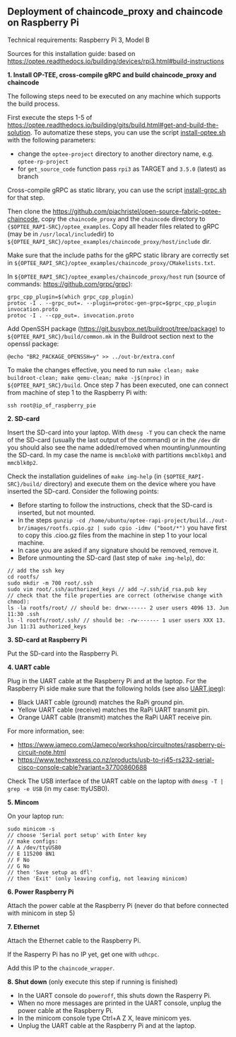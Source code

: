 ## Deployment of chaincode_proxy and chaincode on Raspberry Pi

Technical requirements:
Raspberry Pi 3, Model B

Sources for this installation guide:
based on https://optee.readthedocs.io/building/devices/rpi3.html#build-instructions

**1. Install OP-TEE, cross-compile gRPC and build chaincode_proxy and chaincode**

The following steps need to be executed on any machine which supports the build process.

First execute the steps 1-5 of https://optee.readthedocs.io/building/gits/build.html#get-and-build-the-solution. 
To automatize these steps, you can use the script [install-optee.sh](https://github.com/piachristel/open-source-fabric-optee-chaincode/blob/master/documentation/install-optee.sh) with the following parameters:
* change the `optee-project` directory to another directory name, e.g. `optee-rp-project`
* for `get_source_code` function pass `rpi3` as TARGET and `3.5.0` (latest) as branch


Cross-compile gRPC as static library, you can use the script [install-grpc.sh](https://github.com/piachristel/open-source-fabric-optee-chaincode/blob/master/documentation/install-grpc.sh) for that step.


Then clone the https://github.com/piachristel/open-source-fabric-optee-chaincode, copy the `chaincode_proxy` and the `chaincode` directory to `{$OPTEE_RAPI-SRC}/optee_examples`.
Copy all header files related to gRPC (may be in `/usr/local/include`dir) to `${OPTEE_RAPI_SRC}/optee_examples/chaincode_proxy/host/include` dir.

Make sure that the include paths for the gRPC static library are correctly set in `${OPTEE_RAPI_SRC}/optee_examples/chaincode_proxy/CMakelists.txt`.

In `${OPTEE_RAPI_SRC}/optee_examples/chaincode_proxy/host` run (source of commands: https://github.com/grpc/grpc): 
```
grpc_cpp_plugin=$(which grpc_cpp_plugin)
protoc -I . --grpc_out=. --plugin=protoc-gen-grpc=$grpc_cpp_plugin invocation.proto
protoc -I . --cpp_out=. invocation.proto
```

Add OpenSSH package (https://git.busybox.net/buildroot/tree/package) to `${OPTEE_RAPI_SRC}/build/common.mk` in the Buildroot section next to the openssl package:
```
@echo "BR2_PACKAGE_OPENSSH=y" >> ../out-br/extra.conf
```

To make the changes effective, you need to run `make clean; make buildroot-clean; make qemu-clean; make -j$(nproc)` in `${OPTEE_RAPI_SRC}/build`.
Once step 7 has been executed, one can connect from machine of step 1 to the Raspberry Pi with:
```
ssh root@ip_of_raspberry_pie
```

**2. SD-card**

Insert the SD-card into your laptop. With `dmesg -T` you can check the name of the SD-card (usually the last output of the command) or in the `/dev` dir you should also see the name added/removed when mounting/unmounting the SD-card.
In my case the name is `mmcblok0` with partitions `mmcblk0p1` and `mmcblk0p2`.

Check the installation guidelines of `make img-help` (in `{$OPTEE_RAPI-SRC}/build/` directory) and execute them on the device where you have inserted the SD-card. Consider the following points:
* Before starting to follow the instructions, check that the SD-card is inserted, but not mounted.
* In the steps `gunzip -cd /home/ubuntu/optee-rapi-project/build../out-br/images/rootfs.cpio.gz | sudo cpio -idmv ("boot/*")` you have first to copy this .cioo.gz files from the machine in step 1 to your local machine.
* In case you are asked if any signature should be removed, remove it.
* Before unmounting the SD-card (last step of `make img-help`), do:
```
// add the ssh key
cd rootfs/
sudo mkdir -m 700 root/.ssh
sudo vim root/.ssh/authorized_keys // add ~/.ssh/id_rsa.pub key
// check that the file properties are correct (otherwise change with chmod):
ls -la rootfs/root/ // should be: drwx------ 2 user users 4096 13. Jun 11:30 .ssh
ls -l rootfs/root/.ssh/ // should be: -rw------- 1 user users XXX 13. Jun 11:31 authorized_keys
```

**3. SD-card at Raspberry Pi**

Put the SD-card into the Raspberry Pi.

**4. UART cable**

Plug in the UART cable at the Raspberry Pi and at the laptop.
For the Raspberry Pi side make sure that the following holds (see also [UART.jpeg](https://github.com/piachristel/open-source-fabric-optee-chaincode/blob/master/documentation/UART.jpeg)):
* Black UART cable (ground) matches the RaPi ground pin.
* Yellow UART cable (receive) matches the RaPi UART transmit pin.
* Orange UART cable (transmit) matches the RaPi UART receive pin.

For more information, see:
* https://www.jameco.com/Jameco/workshop/circuitnotes/raspberry-pi-circuit-note.html
* https://www.techexpress.co.nz/products/usb-to-rj45-rs232-serial-cisco-console-cable?variant=37700860688

Check The USB interface of the UART cable on the laptop with `dmesg -T | grep -e USB` (in my case: ttyUSB0).

**5. Mincom**

On your laptop run:
```
sudo minicom -s
// choose 'Serial port setup' with Enter key 
// make configs:
// A /dev/ttyUSB0
// E 115200 8N1
// F No
// G No
// then 'Save setup as dfl'
// then 'Exit' (only leaving config, not leaving minicom)
```

**6. Power Raspberry Pi**

Attach the power cable at the Raspberry Pi (never do that before connected with minicom in step 5)

**7. Ethernet**

Attach the Ethernet cable to the Raspberry Pi.

If the Rasperry Pi has no IP yet, get one with `udhcpc`.

Add this IP to the `chaincode_wrapper`.

**8. Shut down** (only execute this step if running is finished)

* In the UART console do `poweroff`, this shuts down the Rasperry Pi.
* When no more messages are printed in the UART console, unplug the power cable at the Raspberry Pi.
* In the minicom console type Ctrl+A Z X, leave minicom yes.
* Unplug the UART cable at the Raspberry Pi and at the laptop.
